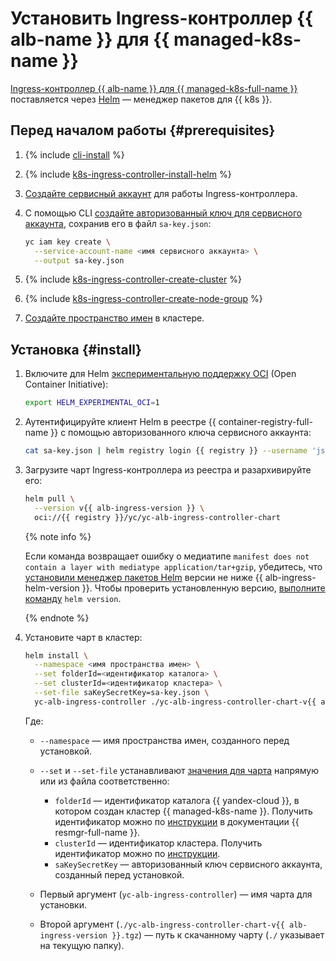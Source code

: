 # Установить Ingress-контроллер {{ alb-name }} для {{ managed-k8s-name }}

[Ingress-контроллер {{ alb-name }} для {{ managed-k8s-full-name }}](../tools/k8s-ingress-controller/index.md) поставляется через [Helm](https://helm.sh/ru/) — менеджер пакетов для {{ k8s }}.

## Перед началом работы {#prerequisites}

1. {% include [cli-install](../../_includes/cli-install.md) %}
1. {% include [k8s-ingress-controller-install-helm](../../_includes/application-load-balancer/k8s-ingress-controller-install-helm.md) %}
1. [Создайте сервисный аккаунт](../../iam/operations/sa/create.md) для работы Ingress-контроллера.
1. С помощью CLI [создайте авторизованный ключ для сервисного аккаунта](../../iam/operations/sa/create-access-key.md), сохранив его в файл `sa-key.json`:

   ```bash
   yc iam key create \
     --service-account-name <имя сервисного аккаунта> \
     --output sa-key.json
   ```
   
1. {% include [k8s-ingress-controller-create-cluster](../../_includes/application-load-balancer/k8s-ingress-controller-create-cluster.md) %}
1. {% include [k8s-ingress-controller-create-node-group](../../_includes/application-load-balancer/k8s-ingress-controller-create-node-group.md) %}
1. [Создайте пространство имен](../../managed-kubernetes/operations/kubernetes-cluster/kubernetes-cluster-namespace-create.md) в кластере.

## Установка {#install}

1. Включите для Helm [экспериментальную поддержку OCI](https://helm.sh/docs/topics/registries/) (Open Container Initiative):

   ```bash
   export HELM_EXPERIMENTAL_OCI=1
   ```
   
1. Аутентифицируйте клиент Helm в реестре {{ container-registry-full-name }} с помощью авторизованного ключа сервисного аккаунта:

   ```bash
   cat sa-key.json | helm registry login {{ registry }} --username 'json_key' --password-stdin
   ```
   
1. Загрузите чарт Ingress-контроллера из реестра и разархивируйте его:

   ```bash
   helm pull \
     --version v{{ alb-ingress-version }} \
     oci://{{ registry }}/yc/yc-alb-ingress-controller-chart
   ```

   {% note info %}

    Если команда возвращает ошибку о медиатипе `manifest does not contain a layer with mediatype application/tar+gzip`, убедитесь, что [установили менеджер пакетов Helm](https://helm.sh/ru/docs/intro/install/) версии не ниже {{ alb-ingress-helm-version }}. Чтобы проверить установленную версию, [выполните команду](https://helm.sh/docs/helm/helm_version/) `helm version`.

    {% endnote %}
   
1. Установите чарт в кластер:

   ```bash
   helm install \
     --namespace <имя пространства имен> \
     --set folderId=<идентификатор каталога> \
     --set clusterId=<идентификатор кластера> \
     --set-file saKeySecretKey=sa-key.json \
     yc-alb-ingress-controller ./yc-alb-ingress-controller-chart-v{{ alb-ingress-version }}.tgz
   ```
   
   Где:

   * `--namespace` — имя пространства имен, созданного перед установкой.
   * `--set` и `--set-file` устанавливают [значения для чарта](https://helm.sh/docs/topics/charts/#templates-and-values) напрямую или из файла соответственно:
     * `folderId` — идентификатор каталога {{ yandex-cloud }}, в котором создан кластер {{ managed-k8s-name }}. Получить идентификатор можно по [инструкции](../../resource-manager/operations/folder/get-id.md) в документации {{ resmgr-full-name }}.
     * `clusterId` — идентификатор кластера. Получить идентификатор можно по [инструкции](../../managed-kubernetes/operations/kubernetes-cluster/kubernetes-cluster-list.md).
     * `saKeySecretKey` — авторизованный ключ сервисного аккаунта, созданный перед установкой.
   
   * Первый аргумент (`yc-alb-ingress-controller`) — имя чарта для установки.
   * Второй аргумент (`./yc-alb-ingress-controller-chart-v{{ alb-ingress-version }}.tgz`) — путь к скачанному чарту (`./` указывает на текущую папку).
